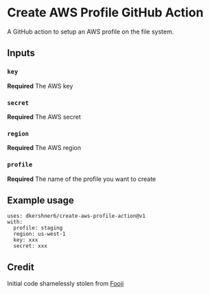 # Create AWS Profile GitHub Action

A GitHub action to setup an AWS profile on the file system.

## Inputs

### `key`

**Required** The AWS key

### `secret`

**Required** The AWS secret

### `region`

**Required** The AWS region

### `profile`

**Required** The name of the profile you want to create

## Example usage

```
uses: dkershner6/create-aws-profile-action@v1
with:
  profile: staging
  region: us-west-1
  key: xxx
  secret: xxx
```

## Credit

Initial code shamelessly stolen from [Fooji](https://github.com/Fooji/create-aws-profile-action)